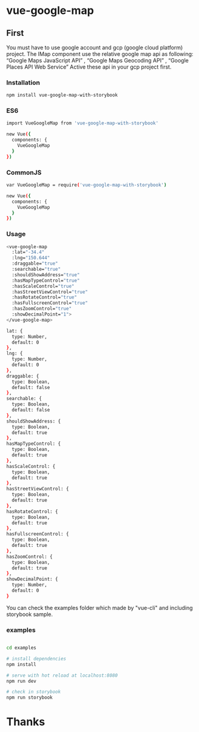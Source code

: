 # vue-google-map

## First
You must have to use google account and gcp (google cloud platform) project.
The IMap component use the relative google map api as following:
“Google Maps JavaScript API” , “Google Maps Geocoding API” , “Google Places API Web Service”
Active these api in your gcp project first. 

### Installation
``` bash
npm install vue-google-map-with-storybook
```

### ES6
``` bash
import VueGoogleMap from 'vue-google-map-with-storybook'

new Vue({
  components: {
    VueGoogleMap
  }
})
```

### CommonJS
``` bash
var VueGoogleMap = require('vue-google-map-with-storybook')

new Vue({
  components: {
    VueGoogleMap
  }
})
```

### Usage
``` bash
<vue-google-map
  :lat="-34.4"
  :lng="150.644"
  :draggable="true"
  :searchable="true"
  :shouldShowAddress="true"
  :hasMapTypeControl="true"
  :hasScaleControl="true"
  :hasStreetViewControl="true"
  :hasRotateControl="true"
  :hasFullscreenControl="true"
  :hasZoomControl="true"
  :showDecimalPoint="1">
</vue-google-map>
```

``` bash
lat: {
  type: Number,
  default: 0
},
lng: {
  type: Number,
  default: 0
},
draggable: {
  type: Boolean,
  default: false
},
searchable: {
  type: Boolean,
  default: false
},
shouldShowAddress: {
  type: Boolean,
  default: true
},
hasMapTypeControl: {
  type: Boolean,
  default: true
},
hasScaleControl: {
  type: Boolean,
  default: true
},
hasStreetViewControl: {
  type: Boolean,
  default: true
},
hasRotateControl: {
  type: Boolean,
  default: true
},
hasFullscreenControl: {
  type: Boolean,
  default: true
},
hasZoomControl: {
  type: Boolean,
  default: true
},
showDecimalPoint: {
  type: Number,
  default: 0
}
```

You can check the examples folder which made by "vue-cli" and including storybook sample.

### examples
``` bash

cd examples

# install dependencies
npm install

# serve with hot reload at localhost:8080
npm run dev

# check in storybook
npm run storybook
```

# Thanks
